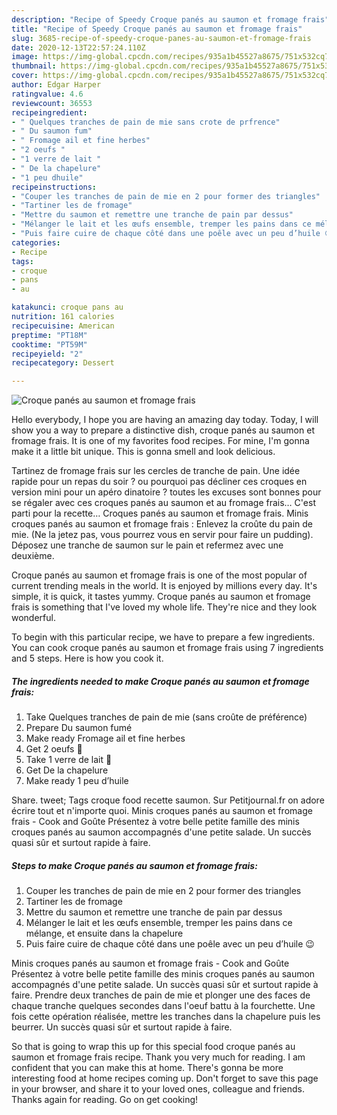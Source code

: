 ```yaml
---
description: "Recipe of Speedy Croque panés au saumon et fromage frais"
title: "Recipe of Speedy Croque panés au saumon et fromage frais"
slug: 3685-recipe-of-speedy-croque-panes-au-saumon-et-fromage-frais
date: 2020-12-13T22:57:24.110Z
image: https://img-global.cpcdn.com/recipes/935a1b45527a8675/751x532cq70/croque-panes-au-saumon-et-fromage-frais-photo-principale-de-la-recette.jpg
thumbnail: https://img-global.cpcdn.com/recipes/935a1b45527a8675/751x532cq70/croque-panes-au-saumon-et-fromage-frais-photo-principale-de-la-recette.jpg
cover: https://img-global.cpcdn.com/recipes/935a1b45527a8675/751x532cq70/croque-panes-au-saumon-et-fromage-frais-photo-principale-de-la-recette.jpg
author: Edgar Harper
ratingvalue: 4.6
reviewcount: 36553
recipeingredient:
- " Quelques tranches de pain de mie sans crote de prfrence"
- " Du saumon fum"
- " Fromage ail et fine herbes"
- "2 oeufs "
- "1 verre de lait "
- " De la chapelure"
- "1 peu dhuile"
recipeinstructions:
- "Couper les tranches de pain de mie en 2 pour former des triangles"
- "Tartiner les de fromage"
- "Mettre du saumon et remettre une tranche de pain par dessus"
- "Mélanger le lait et les œufs ensemble, tremper les pains dans ce mélange, et ensuite dans la chapelure"
- "Puis faire cuire de chaque côté dans une poêle avec un peu d’huile 😉"
categories:
- Recipe
tags:
- croque
- pans
- au

katakunci: croque pans au 
nutrition: 161 calories
recipecuisine: American
preptime: "PT18M"
cooktime: "PT59M"
recipeyield: "2"
recipecategory: Dessert

---
```



![Croque panés au saumon et fromage frais](https://img-global.cpcdn.com/recipes/935a1b45527a8675/751x532cq70/croque-panes-au-saumon-et-fromage-frais-photo-principale-de-la-recette.jpg)

Hello everybody, I hope you are having an amazing day today. Today, I will show you a way to prepare a distinctive dish, croque panés au saumon et fromage frais. It is one of my favorites food recipes. For mine, I'm gonna make it a little bit unique. This is gonna smell and look delicious.

Tartinez de fromage frais sur les cercles de tranche de pain. Une idée rapide pour un repas du soir ? ou pourquoi pas décliner ces croques en version mini pour un apéro dinatoire ? toutes les excuses sont bonnes pour se régaler avec ces croques panés au saumon et au fromage frais… C&#39;est parti pour la recette… Croques panés au saumon et fromage frais. Minis croques panés au saumon et fromage frais : Enlevez la croûte du pain de mie. (Ne la jetez pas, vous pourrez vous en servir pour faire un pudding). Déposez une tranche de saumon sur le pain et refermez avec une deuxième.

Croque panés au saumon et fromage frais is one of the most popular of current trending meals in the world. It is enjoyed by millions every day. It's simple, it is quick, it tastes yummy. Croque panés au saumon et fromage frais is something that I've loved my whole life. They're nice and they look wonderful.


To begin with this particular recipe, we have to prepare a few ingredients. You can cook croque panés au saumon et fromage frais using 7 ingredients and 5 steps. Here is how you cook it.

<!--inarticleads1-->

##### The ingredients needed to make Croque panés au saumon et fromage frais:

1. Take  Quelques tranches de pain de mie (sans croûte de préférence)
1. Prepare  Du saumon fumé
1. Make ready  Fromage ail et fine herbes
1. Get 2 oeufs 🥚
1. Take 1 verre de lait 🥛
1. Get  De la chapelure
1. Make ready 1 peu d’huile


Share. tweet; Tags croque food recette saumon. Sur Petitjournal.fr on adore écrire tout et n&#39;importe quoi. Minis croques panés au saumon et fromage frais - Cook and Goûte Présentez à votre belle petite famille des minis croques panés au saumon accompagnés d&#39;une petite salade. Un succès quasi sûr et surtout rapide à faire. 

<!--inarticleads2-->

##### Steps to make Croque panés au saumon et fromage frais:

1. Couper les tranches de pain de mie en 2 pour former des triangles
1. Tartiner les de fromage
1. Mettre du saumon et remettre une tranche de pain par dessus
1. Mélanger le lait et les œufs ensemble, tremper les pains dans ce mélange, et ensuite dans la chapelure
1. Puis faire cuire de chaque côté dans une poêle avec un peu d’huile 😉


Minis croques panés au saumon et fromage frais - Cook and Goûte Présentez à votre belle petite famille des minis croques panés au saumon accompagnés d&#39;une petite salade. Un succès quasi sûr et surtout rapide à faire. Prendre deux tranches de pain de mie et plonger une des faces de chaque tranche quelques secondes dans l&#39;oeuf battu à la fourchette. Une fois cette opération réalisée, mettre les tranches dans la chapelure puis les beurrer. Un succès quasi sûr et surtout rapide à faire. 

So that is going to wrap this up for this special food croque panés au saumon et fromage frais recipe. Thank you very much for reading. I am confident that you can make this at home. There's gonna be more interesting food at home recipes coming up. Don't forget to save this page in your browser, and share it to your loved ones, colleague and friends. Thanks again for reading. Go on get cooking!
